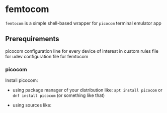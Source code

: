 # femtocom

`femtocom` is a simple shell-based wrapper for `picocom` terminal emulator app


## Prerequirements

picocom
configuration line for every device of interest in custom rules file for udev
configuration file for femtocom


### picocom

Install picocom:
- using package manager of your distribution like:
`apt install picocom`
or
`dnf install picocom`
(or something like that)

- using sources like:


